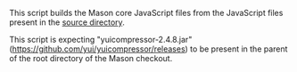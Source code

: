 This script builds the Mason core JavaScript files from the JavaScript files present in the <a href="../mason_source/mason_core">source directory</a>.

This script is expecting "yuicompressor-2.4.8.jar" (https://github.com/yui/yuicompressor/releases) to be present in the parent of the root directory of the Mason checkout.
